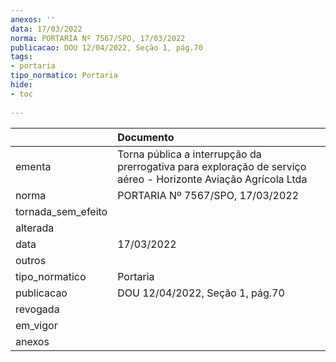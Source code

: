 ```yaml
---
anexos: ''
data: 17/03/2022
norma: PORTARIA Nº 7567/SPO, 17/03/2022
publicacao: DOU 12/04/2022, Seção 1, pág.70
tags:
- portaria
tipo_normatico: Portaria
hide: 
- toc 
 
---
```


|                    | Documento                                                                                                      |
|:-------------------|:---------------------------------------------------------------------------------------------------------------|
| ementa             | Torna pública a interrupção da prerrogativa para exploração de serviço aéreo - Horizonte Aviação Agrícola Ltda |
| norma              | PORTARIA Nº 7567/SPO, 17/03/2022                                                                               |
| tornada_sem_efeito |                                                                                                                |
| alterada           |                                                                                                                |
| data               | 17/03/2022                                                                                                     |
| outros             |                                                                                                                |
| tipo_normatico     | Portaria                                                                                                       |
| publicacao         | DOU 12/04/2022, Seção 1, pág.70                                                                                |
| revogada           |                                                                                                                |
| em_vigor           |                                                                                                                |
| anexos             |                                                                                                                |